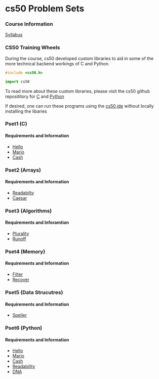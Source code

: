 # cs50 Problem Sets

### Course Information
[Syllabus](https://cs50.harvard.edu/x/2020/syllabus/)

### CS50 Training Wheels
During the course, cs50 developed custom libraries to aid in some of the more technical backend workings of C and Python.

```c
#include <cs50.h>
```

```python
import cs50
```

To read more about these custom libraries, please visit the cs50 github reposititory for [C](https://github.com/cs50/libcs50) and [Python](https://github.com/cs50/python-cs50)

If desired, one can run these programs using the [cs50 ide](https://ide.cs50.io) without locally installing the libaries

### Pset1 (C)
#### Requirements and Information
* [Hello](https://cs50.harvard.edu/x/2020/psets/1/hello/)
* [Mario](https://cs50.harvard.edu/x/2020/psets/1/mario/less/)
* [Cash](https://cs50.harvard.edu/x/2020/psets/1/cash/)

### Pset2 (Arrays)
#### Requirements and Information
* [Readabilty](https://cs50.harvard.edu/x/2020/psets/2/readability/)
* [Caesar](https://cs50.harvard.edu/x/2020/psets/2/caesar/)

### Pset3 (Algorithms)
#### Requirements and Inforamtion
* [Plurality](https://cs50.harvard.edu/x/2020/psets/3/plurality/)
* [Runoff](https://cs50.harvard.edu/x/2020/psets/3/runoff/)

### Pset4 (Memory)
#### Requirements and Information
* [Filter](https://cs50.harvard.edu/x/2020/psets/4/filter/less/#:~:text=wget%20https://cdn.cs50.net/2019/fall/psets/4/filter/less/filter.zip)
* [Recover](https://cs50.harvard.edu/x/2020/psets/4/recover/)

### Pset5 (Data Strucutres)
#### Requirements and Information
* [Speller](https://cs50.harvard.edu/x/2020/psets/5/speller/)

### Pset6 (Python)
#### Requirements and Information
* [Hello](https://cs50.harvard.edu/x/2020/psets/6/hello/)
* [Mario](https://cs50.harvard.edu/x/2020/psets/6/mario/less/)
* [Cash](https://cs50.harvard.edu/x/2020/psets/6/cash/)
* [Readability](https://cs50.harvard.edu/x/2020/psets/6/readability/)
* [DNA](https://cs50.harvard.edu/x/2020/psets/6/dna/)